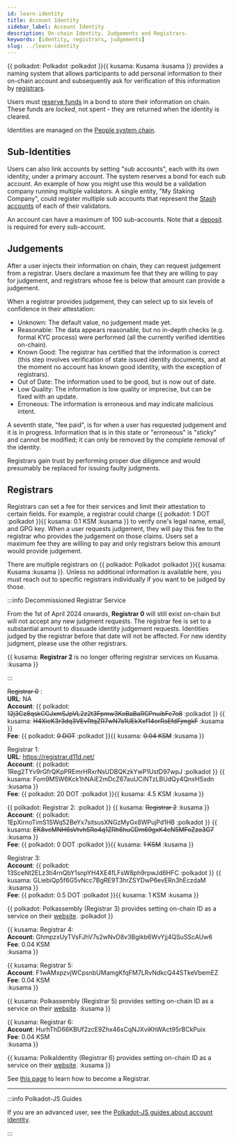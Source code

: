 ```yaml
---
id: learn-identity
title: Account Identity
sidebar_label: Account Identity
description: On-chain Identity, Judgements and Registrars.
keywords: [identity, registrars, judgements]
slug: ../learn-identity
---
```


{{ polkadot: Polkadot :polkadot }}{{ kusama: Kusama :kusama }} provides a naming system that allows
participants to add personal information to their on-chain account and subsequently ask for
verification of this information by [registrars](#registrars).

Users must [reserve funds](../general/constants-variables.md#identity-deposit) in a bond to store
their information on chain. These funds are _locked_, not spent - they are returned when the
identity is cleared.

Identities are managed on the [People system chain](./learn-system-chains.md).

## Sub-Identities

Users can also link accounts by setting "sub accounts", each with its own identity, under a primary
account. The system reserves a bond for each sub account. An example of how you might use this would
be a validation company running multiple validators. A single entity, "My Staking Company", could
register multiple sub accounts that represent the [Stash accounts](learn-cryptography.md) of each of
their validators.

An account can have a maximum of 100 sub-accounts. Note that a
[deposit](../general/constants-variables.md#sub-identity-deposit) is required for every sub-account.

## Judgements

After a user injects their information on chain, they can request judgement from a registrar. Users
declare a maximum fee that they are willing to pay for judgement, and registrars whose fee is below
that amount can provide a judgement.

When a registrar provides judgement, they can select up to six levels of confidence in their
attestation:

- Unknown: The default value, no judgement made yet.
- Reasonable: The data appears reasonable, but no in-depth checks (e.g. formal KYC process) were
  performed (all the currently verified identities on-chain).
- Known Good: The registrar has certified that the information is correct (this step involves
  verification of state issued identity documents, and at the moment no account has known good
  identity, with the exception of registrars).
- Out of Date: The information used to be good, but is now out of date.
- Low Quality: The information is low quality or imprecise, but can be fixed with an update.
- Erroneous: The information is erroneous and may indicate malicious intent.

A seventh state, "fee paid", is for when a user has requested judgement and it is in progress.
Information that is in this state or "erroneous" is "sticky" and cannot be modified; it can only be
removed by the complete removal of the identity.

Registrars gain trust by performing proper due diligence and would presumably be replaced for
issuing faulty judgments.

## Registrars

Registrars can set a fee for their services and limit their attestation to certain fields. For
example, a registrar could charge {{ polkadot: 1 DOT :polkadot }}{{ kusama: 0.1 KSM :kusama }} to
verify one's legal name, email, and GPG key. When a user requests judgement, they will pay this fee
to the registrar who provides the judgement on those claims. Users set a maximum fee they are
willing to pay and only registrars below this amount would provide judgement.

There are multiple registrars on {{ polkadot: Polkadot :polkadot }}{{ kusama: Kusama :kusama }}.
Unless no additional information is available here, you must reach out to specific registrars
individually if you want to be judged by those.

:::info Decommissioned Registrar Service

From the 1st of April 2024 onwards, **Registrar 0** will still exist on-chain but will not accept
any new judgment requests. The registrar fee is set to a substantial amount to dissuade identity
judgement requests. Identities judged by the registrar before that date will not be affected. For
new identity judgment, please use the other registrars.

{{ kusama: **Registrar 2** is no longer offering registrar services on Kusama. :kusama }}

:::

~~Registrar 0~~ : <br /> **URL**: NA <br /> **Account**:
{{ polkadot: ~~12j3Cz8qskCGJxmSJpVL2z2t3Fpmw3KoBaBaRGPnuibFc7o8~~ :polkadot }}
{{ kusama: ~~H4XieK3r3dq3VEvRtqZR7wN7a1UEkXxf14orRsEfdFjmgkF~~ :kusama }} <br /> **Fee**:
{{ polkadot: ~~0 DOT~~ :polkadot }}{{ kusama:  ~~0.04 KSM~~ :kusama }} <br />

Registrar 1: <br /> **URL**: https://registrar.d11d.net/ <br /> **Account**:
{{ polkadot: 1Reg2TYv9rGfrQKpPREmrHRxrNsUDBQKzkYwP1UstD97wpJ :polkadot }}
{{ kusama: Fom9M5W6Kck1hNAiE2mDcZ67auUCiNTzLBUdQy4QnxHSxdn :kusama }} <br /> **Fee**:
{{ polkadot: 20 DOT :polkadot }}{{ kusama: 4.5 KSM :kusama }} <br />

{{ polkadot: Registrar 2: :polkadot }} {{ kusama: ~~Registrar 2~~ :kusama }} <br /> **Account**:
{{ polkadot: 1EpXirnoTimS1SWq52BeYx7sitsusXNGzMyGx8WPujPd1HB :polkadot }}
{{ kusama: ~~EK8veMNH6sVtvhSRo4q1ZRh6huCDm69gxK4eN5MFoZzo3G7~~  :kusama }} <br /> **Fee**:
{{ polkadot: 0 DOT :polkadot }}{{ kusama: ~~1 KSM~~ :kusama }} <br />

Registrar 3: <br /> **Account**:
{{ polkadot: 13SceNt2ELz3ti4rnQbY1snpYH4XE4fLFsW8ph9rpwJd6HFC :polkadot }}
{{ kusama: GLiebiQp5f6G5vNcc7BgRE9T3hrZSYDwP6evERn3hEczdaM :kusama }} <br /> **Fee**:
{{ polkadot: 0.5 DOT :polkadot }}{{ kusama: 1 KSM :kusama }} <br />

{{ polkadot: Polkassembly (Registrar 3) provides setting on-chain ID as a service on their [website](https://polkadot.polkassembly.io/). :polkadot }}

{{ kusama: Registrar 4: <br /> **Account**: GhmpzxUyTVsFJhV7s2wNvD8v3Bgikb6WvYjj4QSuSScAUw6 <br /> **Fee**: 0.04 KSM <br /> :kusama }}

{{ kusama: Registrar 5: <br /> **Account**: F1wAMxpzvjWCpsnbUMamgKfqFM7LRvNdkcQ44STkeVbemEZ <br /> **Fee**: 0.04 KSM <br /> :kusama }}

{{ kusama: Polkassembly (Registrar 5) provides setting on-chain ID as a service on their [website](https://kusama.polkassembly.io/). :kusama }}

{{ kusama: Registrar 6: <br /> **Account**: HurhThD66KBUf2zcE9Zhx46sCqNJXviKhWAct95rBCkPuix <br /> **Fee**: 0.04 KSM <br /> :kusama }}

{{ kusama: PolkaIdentity (Registrar 6) provides setting on-chain ID as a service on their [website](https://polkaidentity.com/). :kusama }}

See [this page](./learn-guides-identity.md#registrars) to learn how to become a Registrar.

---

:::info Polkadot-JS Guides

If you are an advanced user, see the
[Polkadot-JS guides about account identity](./learn-guides-identity.md).

:::
